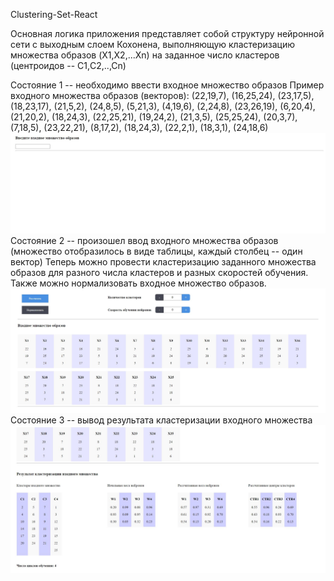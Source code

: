 Сlustering-Set-React

Основная логика приложения представляет собой структуру нейронной сети с выходным слоем Кохонена, выполняющую
кластеризацию множества образов (X1,X2,...Xn) на заданное число кластеров (центроидов -- С1,C2,..,Cn)

Состояние 1 -- необходимо ввести входное множество образов
Пример входного множества образов (векторов): 
(22,19,7), (16,25,24), (23,17,5), (18,23,17), (21,5,2), (24,8,5), (5,21,3),
(4,19,6), (2,24,8), (23,26,19), (6,20,4), (21,20,2), (18,24,3), (22,25,21),
(19,24,2), (21,3,5), (25,25,24), (20,3,7), (7,18,5), (23,22,21), (8,17,2),
(18,24,3), (22,2,1), (18,3,1), (24,18,6)
![Alt text](/scrin/scrin_1.JPG?raw=true "Optional Title")
Состояние 2 -- произошел ввод входного множества образов (множество отобразилось в виде таблицы, каждый столбец -- один вектор)
Теперь можно провести кластеризацию заданного множества образов для разного числа кластеров и разных скоростей обучения.
Также можно нормализовать входное множество образов.
![Alt text](/scrin/scrin_2.JPG?raw=true "Optional Title")
Состояние 3 -- вывод результата кластеризации входного множества
![Alt text](/scrin/scrin_3.JPG?raw=true "Optional Title")
